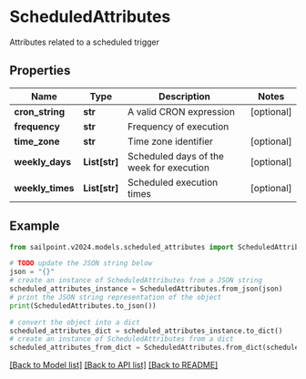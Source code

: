# ScheduledAttributes

Attributes related to a scheduled trigger

## Properties

Name | Type | Description | Notes
------------ | ------------- | ------------- | -------------
**cron_string** | **str** | A valid CRON expression | [optional] 
**frequency** | **str** | Frequency of execution | 
**time_zone** | **str** | Time zone identifier | [optional] 
**weekly_days** | **List[str]** | Scheduled days of the week for execution | [optional] 
**weekly_times** | **List[str]** | Scheduled execution times | [optional] 

## Example

```python
from sailpoint.v2024.models.scheduled_attributes import ScheduledAttributes

# TODO update the JSON string below
json = "{}"
# create an instance of ScheduledAttributes from a JSON string
scheduled_attributes_instance = ScheduledAttributes.from_json(json)
# print the JSON string representation of the object
print(ScheduledAttributes.to_json())

# convert the object into a dict
scheduled_attributes_dict = scheduled_attributes_instance.to_dict()
# create an instance of ScheduledAttributes from a dict
scheduled_attributes_from_dict = ScheduledAttributes.from_dict(scheduled_attributes_dict)
```
[[Back to Model list]](../README.md#documentation-for-models) [[Back to API list]](../README.md#documentation-for-api-endpoints) [[Back to README]](../README.md)


